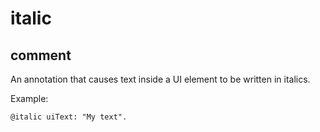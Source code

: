 # italic
## comment

An annotation that causes text inside a UI element to be written in italics.

Example:
```
@italic uiText: "My text".
```